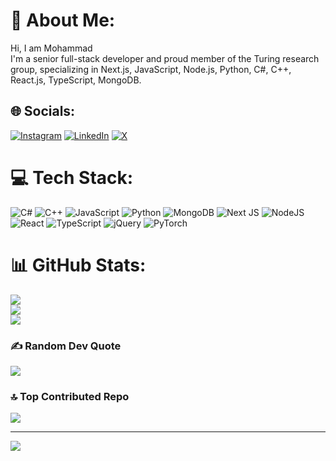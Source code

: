 # 💫 About Me:
Hi, I am Mohammad<br>I'm a senior full-stack developer and proud member of the Turing research group, specializing in Next.js, JavaScript, Node.js, Python, C#, C++, React.js, TypeScript, MongoDB. 


## 🌐 Socials:
[![Instagram](https://img.shields.io/badge/Instagram-%23E4405F.svg?logo=Instagram&logoColor=white)](https://instagram.com/this_mhmdd) [![LinkedIn](https://img.shields.io/badge/LinkedIn-%230077B5.svg?logo=linkedin&logoColor=white)](https://linkedin.com/in/mohammad-ghaedi) [![X](https://img.shields.io/badge/X-black.svg?logo=X&logoColor=white)](https://x.com/Mhmdghaediii) 

# 💻 Tech Stack:
![C#](https://img.shields.io/badge/c%23-%23239120.svg?style=for-the-badge&logo=csharp&logoColor=white) ![C++](https://img.shields.io/badge/c++-%2300599C.svg?style=for-the-badge&logo=c%2B%2B&logoColor=white) ![JavaScript](https://img.shields.io/badge/javascript-%23323330.svg?style=for-the-badge&logo=javascript&logoColor=%23F7DF1E) ![Python](https://img.shields.io/badge/python-3670A0?style=for-the-badge&logo=python&logoColor=ffdd54) ![MongoDB](https://img.shields.io/badge/MongoDB-%234ea94b.svg?style=for-the-badge&logo=mongodb&logoColor=white) ![Next JS](https://img.shields.io/badge/Next-black?style=for-the-badge&logo=next.js&logoColor=white) ![NodeJS](https://img.shields.io/badge/node.js-6DA55F?style=for-the-badge&logo=node.js&logoColor=white) ![React](https://img.shields.io/badge/react-%2320232a.svg?style=for-the-badge&logo=react&logoColor=%2361DAFB) ![TypeScript](https://img.shields.io/badge/typescript-%23007ACC.svg?style=for-the-badge&logo=typescript&logoColor=white) ![jQuery](https://img.shields.io/badge/jquery-%230769AD.svg?style=for-the-badge&logo=jquery&logoColor=white) ![PyTorch](https://img.shields.io/badge/PyTorch-%23EE4C2C.svg?style=for-the-badge&logo=PyTorch&logoColor=white)
# 📊 GitHub Stats:
![](https://github-readme-stats.vercel.app/api?username=mhmdghaedi&theme=ocean_dark&hide_border=false&include_all_commits=false&count_private=false)<br/>
![](https://github-readme-streak-stats.herokuapp.com/?user=mhmdghaedi&theme=ocean_dark&hide_border=false)<br/>
![](https://github-readme-stats.vercel.app/api/top-langs/?username=mhmdghaedi&theme=ocean_dark&hide_border=false&include_all_commits=false&count_private=false&layout=compact)

### ✍️ Random Dev Quote
![](https://quotes-github-readme.vercel.app/api?type=horizontal&theme=gruvbox)

### 🔝 Top Contributed Repo
![](https://github-contributor-stats.vercel.app/api?username=mhmdghaedi&limit=5&theme=ocean_dark&combine_all_yearly_contributions=true)

---
[![](https://visitcount.itsvg.in/api?id=mhmdghaedi&icon=4&color=3)](https://visitcount.itsvg.in)

<!-- Proudly created with GPRM ( https://gprm.itsvg.in ) -->
